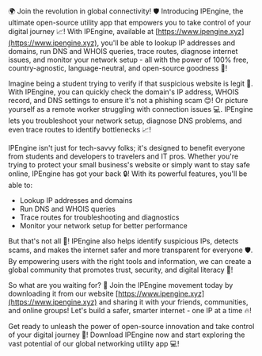 🌍 Join the revolution in global connectivity! 🛡️ Introducing IPEngine, the ultimate open-source utility app that empowers you to take control of your digital journey 📈! With IPEngine, available at [https://www.ipengine.xyz](https://www.ipengine.xyz), you'll be able to lookup IP addresses and domains, run DNS and WHOIS queries, trace routes, diagnose internet issues, and monitor your network setup - all with the power of 100% free, country-agnostic, language-neutral, and open-source goodness 🌟!

Imagine being a student trying to verify if that suspicious website is legit 👀. With IPEngine, you can quickly check the domain's IP address, WHOIS record, and DNS settings to ensure it's not a phishing scam 😊! Or picture yourself as a remote worker struggling with connection issues 💻. IPEngine lets you troubleshoot your network setup, diagnose DNS problems, and even trace routes to identify bottlenecks 📈!

IPEngine isn't just for tech-savvy folks; it's designed to benefit everyone from students and developers to travelers and IT pros. Whether you're trying to protect your small business's website or simply want to stay safe online, IPEngine has got your back 🔒! With its powerful features, you'll be able to:

* Lookup IP addresses and domains
* Run DNS and WHOIS queries
* Trace routes for troubleshooting and diagnostics
* Monitor your network setup for better performance

But that's not all 🤔! IPEngine also helps identify suspicious IPs, detects scams, and makes the internet safer and more transparent for everyone 🛡️. By empowering users with the right tools and information, we can create a global community that promotes trust, security, and digital literacy 💪!

So what are you waiting for? 🚀 Join the IPEngine movement today by downloading it from our website [https://www.ipengine.xyz](https://www.ipengine.xyz) and sharing it with your friends, communities, and online groups! Let's build a safer, smarter internet - one IP at a time 🔥!

Get ready to unleash the power of open-source innovation and take control of your digital journey 🚀! Download IPEngine now and start exploring the vast potential of our global networking utility app 💻!